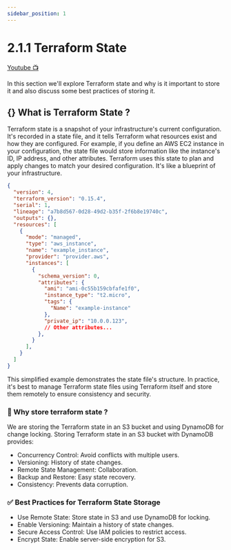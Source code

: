 ```yaml
---
sidebar_position: 1
---
```


# 2.1.1 Terraform State

[Youtube 📺](https://www.youtube.com/watch?v=Am9417a87zU&t=1112s)

In this section we'll explore Terraform state and why is it important to store it and also discuss some best practices of storing it.

## {} What is Terraform State ?

Terraform state is a snapshot of your infrastructure's current configuration. It's recorded in a state file, and it tells Terraform what resources exist and how they are configured. For example, if you define an AWS EC2 instance in your configuration, the state file would store information like the instance's ID, IP address, and other attributes. Terraform uses this state to plan and apply changes to match your desired configuration. It's like a blueprint of your infrastructure.

```json
{
  "version": 4,
  "terraform_version": "0.15.4",
  "serial": 1,
  "lineage": "a7b8d567-0d28-49d2-b35f-2f6b8e19740c",
  "outputs": {},
  "resources": [
    {
      "mode": "managed",
      "type": "aws_instance",
      "name": "example_instance",
      "provider": "provider.aws",
      "instances": [
        {
          "schema_version": 0,
          "attributes": {
            "ami": "ami-0c55b159cbfafe1f0",
            "instance_type": "t2.micro",
            "tags": {
              "Name": "example-instance"
            },
            "private_ip": "10.0.0.123",
            // Other attributes...
          },
        }
      ],
    }
  ]
}
```

This simplified example demonstrates the state file's structure. In practice, it's best to manage Terraform state files using Terraform itself and store them remotely to ensure consistency and security.

### 💾 Why store terraform state ?

We are storing the Terraform state in an S3 bucket and using DynamoDB for change locking.
Storing Terraform state in an S3 bucket with DynamoDB provides:

- Concurrency Control: Avoid conflicts with multiple users.
- Versioning: History of state changes.
- Remote State Management: Collaboration.
- Backup and Restore: Easy state recovery.
- Consistency: Prevents data corruption.

### ✅ Best Practices for Terraform State Storage

- Use Remote State: Store state in S3 and use DynamoDB for locking.
- Enable Versioning: Maintain a history of state changes.
- Secure Access Control: Use IAM policies to restrict access.
- Encrypt State: Enable server-side encryption for S3.